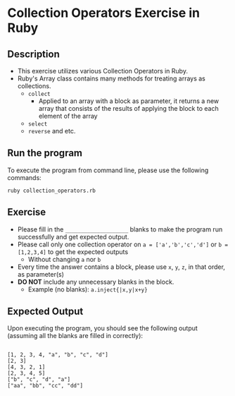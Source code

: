 # Collection Operators Exercise in Ruby

## Description
* This exercise utilizes various Collection Operators in Ruby.
* Ruby's Array class contains many methods for treating arrays as collections.
  * `collect`
    * Applied to an array with a block as parameter, it returns a new array that consists of the results of applying the
    block to each element of the array
  * `select`
  * `reverse` and etc.

## Run the program
To execute the program from command line, please use the following commands:

```
ruby collection_operators.rb
```

## Exercise
* Please fill in the `____________________` blanks to make the program run successfully and get expected output.
* Please call only one collection operator on `a = ['a','b','c','d']` or `b = [1,2,3,4]` to get the expected outputs
  * Without changing `a` nor `b`
* Every time the answer contains a block, please use `x`, `y`, `z`, in that order, as parameter(s)
* **DO NOT** include any unnecessary blanks in the block.
  * Example (no blanks): `a.inject{|x,y|x+y}`

## Expected Output
Upon executing the program, you should see the following output (assuming all the blanks are filled in correctly):

```

[1, 2, 3, 4, "a", "b", "c", "d"]
[2, 3]
[4, 3, 2, 1]
[2, 3, 4, 5]
["b", "c", "d", "a"]
["aa", "bb", "cc", "dd"]
```
